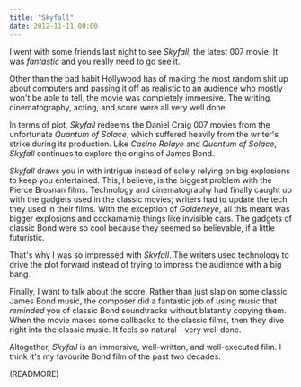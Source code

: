 ```yaml
---
title: "Skyfall"
date: 2012-11-11 00:00
---
```


I went with some friends last night to see _Skyfall_, the latest 007 movie. It was _fantastic_ and you really need to go see it.

Other than the bad habit Hollywood has of making the most random shit up about computers and [passing it off as realistic](http://worldofweirdthings.com/2012/11/11/why-hollywood-needs-to-leave-the-hacking-to-the-experts/?fb_source=pubv1) to an audience who mostly won't be able to tell, the movie was completely immersive. The writing, cinematography, acting, and score were all very well done.

In terms of plot, _Skyfall_ redeems the Daniel Craig 007 movies from the unfortunate _Quantum of Solace_, which suffered heavily from the writer's strike during its production. Like _Casino Rolaye_ and _Quantum of Solace_, _Skyfall_ continues to explore the origins of James Bond.

_Skyfall_ draws you in with intrigue instead of solely relying on big explosions to keep you entertained. This, I believe, is the biggest problem with the Pierce Brosnan films. Technology and cinematography had finally caught up with the gadgets used in the classic movies; writers had to update the tech they used in their films. With the exception of _Goldeneye_, all this meant was bigger explosions and cockamamie things like invisible cars. The gadgets of classic Bond were so cool because they seemed so believable, if a little futuristic.

That's why I was so impressed with _Skyfall_. The writers used technology to drive the plot forward instead of trying to impress the audience with a big bang.

Finally, I want to talk about the score. Rather than just slap on some classic James Bond music, the composer did a fantastic job of using music that _reminded_ you of classic Bond soundtracks without blatantly copying them. When the movie makes some callbacks to the classic films, then they dive right into the classic music. It feels so natural - very well done.

Altogether, _Skyfall_ is an immersive, well-written, and well-executed film. I think it's my favourite Bond film of the past two decades.

(READMORE)
